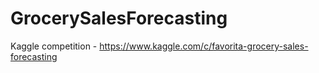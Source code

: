# GrocerySalesForecasting
Kaggle competition - https://www.kaggle.com/c/favorita-grocery-sales-forecasting
